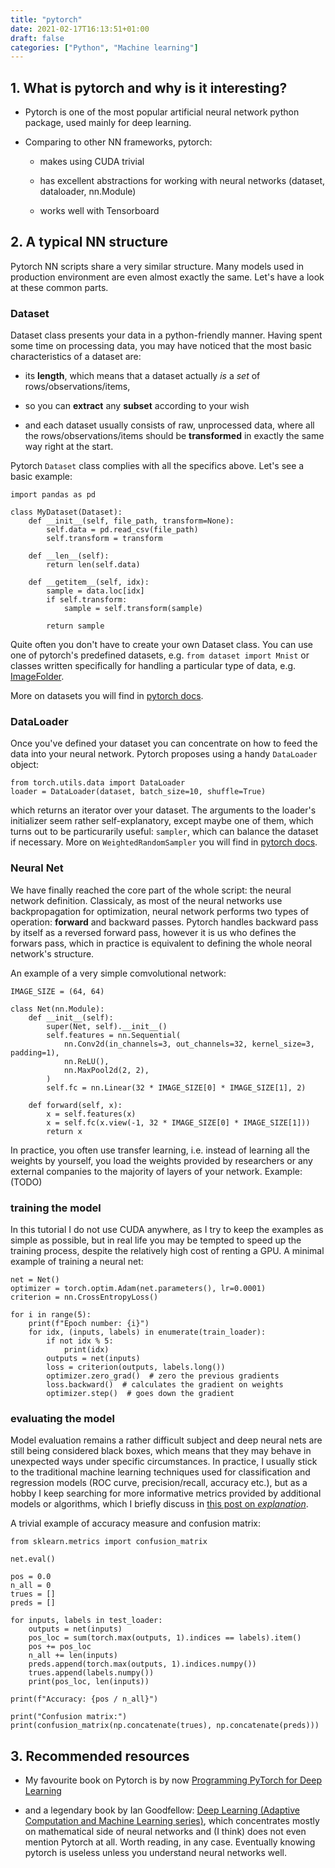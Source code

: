 ```yaml
---
title: "pytorch"
date: 2021-02-17T16:13:51+01:00
draft: false
categories: ["Python", "Machine learning"]
---
```


## 1. What is pytorch and why is it interesting?

* Pytorch is one of the most popular artificial neural network python package, used mainly for deep learning.

* Comparing to other NN frameworks, pytorch:

    - makes using CUDA trivial

    - has excellent abstractions for working with neural networks (dataset, dataloader, nn.Module)

    - works well with Tensorboard

## 2. A typical NN structure

Pytorch NN scripts share a very similar structure. Many models used in production environment are even almost exactly the same. Let's have a look at these common parts.

### Dataset

Dataset class presents your data in a python-friendly manner. Having spent some time on processing data, you may have noticed that the most basic characteristics of a dataset are:

* its **length**, which means that a dataset actually *is* a *set* of rows/observations/items, 

* so you can **extract** any **subset** according to your wish

* and each dataset usually consists of raw, unprocessed data, where all the rows/observations/items should be **transformed** in exactly the same way right at the start.

Pytorch `Dataset` class complies with all the specifics above. Let's see a basic example:
```
import pandas as pd

class MyDataset(Dataset):
    def __init__(self, file_path, transform=None):
        self.data = pd.read_csv(file_path)
        self.transform = transform

    def __len__(self):
        return len(self.data)

    def __getitem__(self, idx):
        sample = data.loc[idx]
        if self.transform:
            sample = self.transform(sample)

        return sample
```

Quite often you don't have to create your own Dataset class. You can use one of pytorch's predefined datasets, e.g.  `from dataset import Mnist` or classes written specifically for handling a particular type of data, e.g. [ImageFolder](https://pytorch.org/vision/0.8/datasets.html#imagefolder).

More on datasets you will find in [pytorch docs](https://pytorch.org/tutorials/beginner/data_loading_tutorial.html).

### DataLoader

Once you've defined your dataset you can concentrate on how to feed the data into your neural network. Pytorch proposes using a handy `DataLoader` object:

```
from torch.utils.data import DataLoader
loader = DataLoader(dataset, batch_size=10, shuffle=True)
```
which returns an iterator over your dataset. The arguments to the loader's initializer seem rather self-explanatory, except maybe one of them, which turns out to be particurarily useful: `sampler`, which can balance the dataset if necessary. More on `WeightedRandomSampler` you will find in [pytorch docs](https://pytorch.org/docs/stable/data.html#torch.utils.data.WeightedRandomSampler).

### Neural Net

We have finally reached the core part of the whole script: the neural network definition. Classicaly, as most of the neural networks use backpropagation for optimization, neural network performs two types of operation: **forward** and backward passes. Pytorch handles backward pass by itself as a reversed forward pass, however it is us who defines the forwars pass, which in practice is equivalent to defining the whole neoral network's structure.

An example of a very simple comvolutional network:
```
IMAGE_SIZE = (64, 64)

class Net(nn.Module):
    def __init__(self):
        super(Net, self).__init__()
        self.features = nn.Sequential(
            nn.Conv2d(in_channels=3, out_channels=32, kernel_size=3, padding=1),
            nn.ReLU(),
            nn.MaxPool2d(2, 2),
        )
        self.fc = nn.Linear(32 * IMAGE_SIZE[0] * IMAGE_SIZE[1], 2)

    def forward(self, x):
        x = self.features(x)
        x = self.fc(x.view(-1, 32 * IMAGE_SIZE[0] * IMAGE_SIZE[1]))
        return x
```

In practice, you often use transfer learning, i.e. instead of learning all the weights by yourself, you load the weights provided by researchers or any external companies to the majority of layers of your network. Example: (TODO)

### training the model

In this tutorial I do not use CUDA anywhere, as I try to keep the examples as simple as possible, but in real life you may be tempted to speed up the training process, despite the relatively high cost of renting a GPU. A minimal example of training a neural net:

```
net = Net()
optimizer = torch.optim.Adam(net.parameters(), lr=0.0001)
criterion = nn.CrossEntropyLoss()

for i in range(5):
    print(f"Epoch number: {i}")
    for idx, (inputs, labels) in enumerate(train_loader):
        if not idx % 5:
            print(idx)
        outputs = net(inputs)
        loss = criterion(outputs, labels.long())
        optimizer.zero_grad()  # zero the previous gradients
        loss.backward()  # calculates the gradient on weights
        optimizer.step()  # goes down the gradient
```

### evaluating the model

Model evaluation remains a rather difficult subject and deep neural nets are still being considered black boxes, which means that they may behave in unexpected ways under specific circumstances.  In practice, I usually stick to the traditional machine learning techniques used for classification and regression models (ROC curve, precision/recall, accuracy etc.), but as a hobby I keep searching for more informative metrics provided by additional models or algorithms, which I briefly discuss in [this post on *explanation*](https://greysweater42@github.io/explanation).

A trivial example of accuracy measure and confusion matrix:
```
from sklearn.metrics import confusion_matrix

net.eval()

pos = 0.0
n_all = 0
trues = []
preds = []

for inputs, labels in test_loader:
    outputs = net(inputs)
    pos_loc = sum(torch.max(outputs, 1).indices == labels).item()
    pos += pos_loc
    n_all += len(inputs)
    preds.append(torch.max(outputs, 1).indices.numpy())
    trues.append(labels.numpy())
    print(pos_loc, len(inputs))

print(f"Accuracy: {pos / n_all}")

print("Confusion matrix:")
print(confusion_matrix(np.concatenate(trues), np.concatenate(preds)))
```

## 3. Recommended resources

- My favourite book on Pytorch is by now [Programming PyTorch for Deep Learning](https://www.amazon.com/Programming-PyTorch-Deep-Learning-Applications/dp/1492045357)

- and a legendary book by Ian Goodfellow: [Deep Learning (Adaptive Computation and Machine Learning series)](https://www.amazon.com/Deep-Learning-NONE-Ian-Goodfellow-ebook/dp/B01MRVFGX4), which concentrates mostly on mathematical side of neural networks and (I think) does not even mention Pytorch at all. Worth reading, in any case. Eventually knowing pytorch is useless unless you understand neural networks well.

